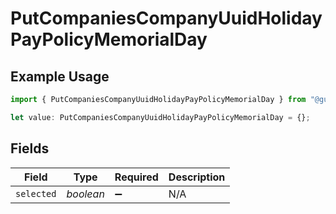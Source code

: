 # PutCompaniesCompanyUuidHolidayPayPolicyMemorialDay

## Example Usage

```typescript
import { PutCompaniesCompanyUuidHolidayPayPolicyMemorialDay } from "@gusto/embedded-api/models/operations/putcompaniescompanyuuidholidaypaypolicy.js";

let value: PutCompaniesCompanyUuidHolidayPayPolicyMemorialDay = {};
```

## Fields

| Field              | Type               | Required           | Description        |
| ------------------ | ------------------ | ------------------ | ------------------ |
| `selected`         | *boolean*          | :heavy_minus_sign: | N/A                |